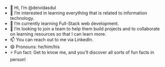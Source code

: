 - 👋 Hi, I’m @deividasdul
- 👀 I’m interested in learning everything that is related to information technology.
- 🌱 I’m currently learning Full-Stack web development.
- 💞️ I’m looking to join a team to help them build projects and to collaborate on learning resources so that I can learn more.
- 📫 You can reach out to me via LinkedIn.
- 😄 Pronouns: he/him/his
- ⚡ Fun fact: Get to know me, and you'll discover all sorts of fun facts in person!

<!---
deividasdul/deividasdul is a ✨ special ✨ repository because its `README.md` (this file) appears on your GitHub profile.
You can click the Preview link to take a look at your changes.
--->
